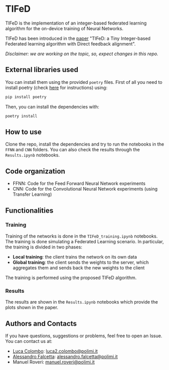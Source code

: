 # TIFeD

TIFeD is the implementation of an integer-based federated learning algorithm for the on-device training of Neural Networks.

TIFeD has been introduced in the [paper]() "TIFeD: a Tiny Integer-based Federated learning algorithm with Direct feedback alignment".

*Disclaimer: we are working on the topic, so, expect changes in this repo.*

## External libraries used
You can install them using the provided `poetry` files.
First of all you need to install poetry (check [here](https://python-poetry.org/docs/#installation) for instructions) using:
```bash
pip install poetry
```
Then, you can install the dependencies with:
```bash
poetry install
```

## How to use
Clone the repo, install the dependencies and try to run the notebooks in the `FFNN` and `CNN` folders. You can also check the results through the `Results.ipynb` notebooks.

## Code organization

- FFNN: Code for the Feed Forward Neural Network experiments
- CNN: Code for the Convolutional Neural Network experiments (using Transfer Learning)

## Functionalities

### Training
Training of the networks is done in the `TIFeD_training.ipynb` notebooks. The training is done simulating a Federated Learning scenario. In particular, the training is divided in two phases:
- **Local training**: the client trains the network on its own data
- **Global training**: the client sends the weights to the server, which aggregates them and sends back the new weights to the client

The training is performed using the proposed TIFeD algorithm. 

### Results
The results are shown in the `Results.ipynb` notebooks which provide the plots shown in the paper.

## Authors and Contacts
If you have questions, suggestions or problems, feel free to open an Issue.
You can contact us at:
- [Luca Colombo](https://github.com/lucacolombo97): luca2.colombo@polimi.it
- [Alessandro Falcetta](https://github.com/AlexMV12): alessandro.falcetta@polimi.it
- Manuel Roveri: manuel.roveri@polimi.it
